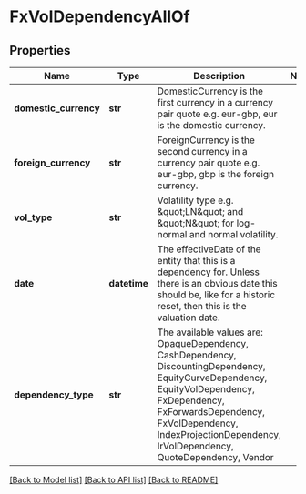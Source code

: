 # FxVolDependencyAllOf


## Properties
Name | Type | Description | Notes
------------ | ------------- | ------------- | -------------
**domestic_currency** | **str** | DomesticCurrency is the first currency in a currency pair quote e.g. eur-gbp, eur is the domestic currency. | 
**foreign_currency** | **str** | ForeignCurrency is the second currency in a currency pair quote e.g. eur-gbp, gbp is the foreign currency. | 
**vol_type** | **str** | Volatility type e.g. \&quot;LN\&quot; and \&quot;N\&quot; for log-normal and normal volatility. | 
**date** | **datetime** | The effectiveDate of the entity that this is a dependency for.  Unless there is an obvious date this should be, like for a historic reset, then this is the valuation date. | 
**dependency_type** | **str** | The available values are: OpaqueDependency, CashDependency, DiscountingDependency, EquityCurveDependency, EquityVolDependency, FxDependency, FxForwardsDependency, FxVolDependency, IndexProjectionDependency, IrVolDependency, QuoteDependency, Vendor | 

[[Back to Model list]](../README.md#documentation-for-models) [[Back to API list]](../README.md#documentation-for-api-endpoints) [[Back to README]](../README.md)



